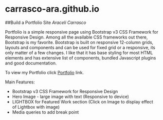 # carrasco-ara.github.io
##Build a Portfolio Site 
*Araceli Carrasco*

Portfolio is a simple responsive page using Bootstrap v3 CSS Framework for Responsive Design.
Among all the available CSS frameworks out there, Bootstrap is my favorite.
Bootstrap is built on responsive 12-column grids, layouts and components and can be used for fixed grid or a responsive, its only matter of a few changes.
I like that it has base styling for most HTML elements and has extensive list of components, bundled Javascript plugins and good documentation.


To view my Portfolio click [Portfolio](carrasco-ara.github.io) link.

Main Features:
- Bootstrap v3 CSS Framework for Responsive Design
- Hero Image - large image with text (Responsive to device)
- LIGHTBOX for Featured Work section (Click on Image to display effect of Lightbox with image)
- Media queries to add break point
